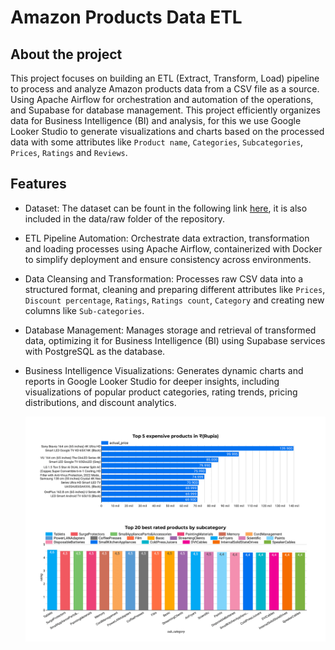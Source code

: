 <a id="readme-top"></a>
# Amazon Products Data ETL

## About the project
This project focuses on building an ETL (Extract, Transform, Load) pipeline to process and analyze Amazon products data from a CSV file as a source. Using Apache Airflow for orchestration and automation of the operations, and Supabase for database management. This project efficiently organizes data for Business Intelligence (BI) and analysis, for this we use Google Looker Studio to generate visualizations and charts based on the processed data with some attributes like `Product name`, `Categories`, `Subcategories`, `Prices`, `Ratings` and `Reviews`.

## Features
- Dataset: The dataset can be fount in the following link [here](https://www.kaggle.com/datasets/karkavelrajaj/amazon-sales-dataset), it is also included in the data/raw folder of the repository.
- ETL Pipeline Automation: Orchestrate data extraction, transformation and loading processes using Apache Airflow, containerized with Docker to simplify deployment and ensure consistency across environments.
- Data Cleansing and Transformation: Processes raw CSV data into a structured format, cleaning and preparing different attributes like `Prices`, `Discount percentage`, `Ratings`, `Ratings count`, `Category` and creating new columns like `Sub-categories`.
- Database Management: Manages storage and retrieval of transformed data, optimizing it for Business Intelligence (BI) using Supabase services with PostgreSQL as the database.
- Business Intelligence Visualizations: Generates dynamic charts and reports in Google Looker Studio for deeper insights, including visualizations of popular product categories, rating trends, pricing distributions, and discount analytics.

  <div align="center">
    <img src="images/Amazon_products_report-3.png" alt="amazon_products_report3" width="auto" height="auto"/>
  </div>
